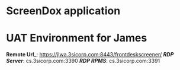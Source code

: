 # ScreenDox application



# UAT Environment for James
__Remote Url___: https://jlwa.3sicorp.com:8443/frontdeskscreener/
___RDP Server___: cs.3sicorp.com:3390
___RDP RPMS___: cs.3sicorp.com:3391
